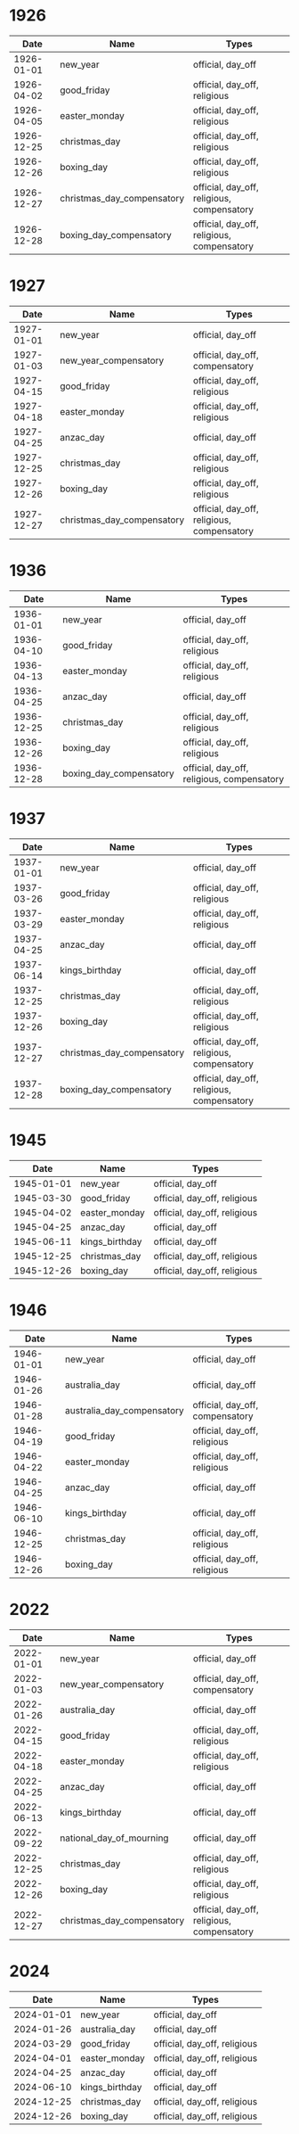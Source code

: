 # 1926

| Date       | Name                       | Types                                      |
|------------|----------------------------|--------------------------------------------|
| 1926-01-01 | new_year                   | official, day_off                          |
| 1926-04-02 | good_friday                | official, day_off, religious               |
| 1926-04-05 | easter_monday              | official, day_off, religious               |
| 1926-12-25 | christmas_day              | official, day_off, religious               |
| 1926-12-26 | boxing_day                 | official, day_off, religious               |
| 1926-12-27 | christmas_day_compensatory | official, day_off, religious, compensatory |
| 1926-12-28 | boxing_day_compensatory    | official, day_off, religious, compensatory |

# 1927

| Date       | Name                       | Types                                      |
|------------|----------------------------|--------------------------------------------|
| 1927-01-01 | new_year                   | official, day_off                          |
| 1927-01-03 | new_year_compensatory      | official, day_off, compensatory            |
| 1927-04-15 | good_friday                | official, day_off, religious               |
| 1927-04-18 | easter_monday              | official, day_off, religious               |
| 1927-04-25 | anzac_day                  | official, day_off                          |
| 1927-12-25 | christmas_day              | official, day_off, religious               |
| 1927-12-26 | boxing_day                 | official, day_off, religious               |
| 1927-12-27 | christmas_day_compensatory | official, day_off, religious, compensatory |

# 1936

| Date       | Name                    | Types                                      |
|------------|-------------------------|--------------------------------------------|
| 1936-01-01 | new_year                | official, day_off                          |
| 1936-04-10 | good_friday             | official, day_off, religious               |
| 1936-04-13 | easter_monday           | official, day_off, religious               |
| 1936-04-25 | anzac_day               | official, day_off                          |
| 1936-12-25 | christmas_day           | official, day_off, religious               |
| 1936-12-26 | boxing_day              | official, day_off, religious               |
| 1936-12-28 | boxing_day_compensatory | official, day_off, religious, compensatory |

# 1937

| Date       | Name                       | Types                                      |
|------------|----------------------------|--------------------------------------------|
| 1937-01-01 | new_year                   | official, day_off                          |
| 1937-03-26 | good_friday                | official, day_off, religious               |
| 1937-03-29 | easter_monday              | official, day_off, religious               |
| 1937-04-25 | anzac_day                  | official, day_off                          |
| 1937-06-14 | kings_birthday             | official, day_off                          |
| 1937-12-25 | christmas_day              | official, day_off, religious               |
| 1937-12-26 | boxing_day                 | official, day_off, religious               |
| 1937-12-27 | christmas_day_compensatory | official, day_off, religious, compensatory |
| 1937-12-28 | boxing_day_compensatory    | official, day_off, religious, compensatory |

# 1945

| Date       | Name           | Types                        |
|------------|----------------|------------------------------|
| 1945-01-01 | new_year       | official, day_off            |
| 1945-03-30 | good_friday    | official, day_off, religious |
| 1945-04-02 | easter_monday  | official, day_off, religious |
| 1945-04-25 | anzac_day      | official, day_off            |
| 1945-06-11 | kings_birthday | official, day_off            |
| 1945-12-25 | christmas_day  | official, day_off, religious |
| 1945-12-26 | boxing_day     | official, day_off, religious |

# 1946

| Date       | Name                       | Types                           |
|------------|----------------------------|---------------------------------|
| 1946-01-01 | new_year                   | official, day_off               |
| 1946-01-26 | australia_day              | official, day_off               |
| 1946-01-28 | australia_day_compensatory | official, day_off, compensatory |
| 1946-04-19 | good_friday                | official, day_off, religious    |
| 1946-04-22 | easter_monday              | official, day_off, religious    |
| 1946-04-25 | anzac_day                  | official, day_off               |
| 1946-06-10 | kings_birthday             | official, day_off               |
| 1946-12-25 | christmas_day              | official, day_off, religious    |
| 1946-12-26 | boxing_day                 | official, day_off, religious    |

# 2022

| Date       | Name                       | Types                                      |
|------------|----------------------------|--------------------------------------------|
| 2022-01-01 | new_year                   | official, day_off                          |
| 2022-01-03 | new_year_compensatory      | official, day_off, compensatory            |
| 2022-01-26 | australia_day              | official, day_off                          |
| 2022-04-15 | good_friday                | official, day_off, religious               |
| 2022-04-18 | easter_monday              | official, day_off, religious               |
| 2022-04-25 | anzac_day                  | official, day_off                          |
| 2022-06-13 | kings_birthday             | official, day_off                          |
| 2022-09-22 | national_day_of_mourning   | official, day_off                          |
| 2022-12-25 | christmas_day              | official, day_off, religious               |
| 2022-12-26 | boxing_day                 | official, day_off, religious               |
| 2022-12-27 | christmas_day_compensatory | official, day_off, religious, compensatory |

# 2024

| Date       | Name           | Types                        |
|------------|----------------|------------------------------|
| 2024-01-01 | new_year       | official, day_off            |
| 2024-01-26 | australia_day  | official, day_off            |
| 2024-03-29 | good_friday    | official, day_off, religious |
| 2024-04-01 | easter_monday  | official, day_off, religious |
| 2024-04-25 | anzac_day      | official, day_off            |
| 2024-06-10 | kings_birthday | official, day_off            |
| 2024-12-25 | christmas_day  | official, day_off, religious |
| 2024-12-26 | boxing_day     | official, day_off, religious |
